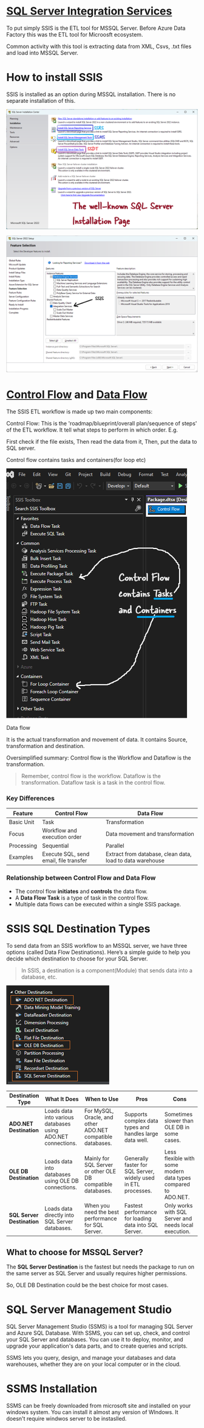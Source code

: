 # [SQL Server Integration Services](https://learn.microsoft.com/en-us/sql/integration-services/sql-server-integration-services?view=sql-server-ver16)

To put simply SSIS is the ETL tool for MSSQL Server. Before Azure Data Factory this was the ETL tool for Microosft ecosystem.

Common activity with this tool is extracting data from XML, Csvs, .txt files and load into MSSQL Server.

# How to install SSIS

SSIS is installed as an option during MSSQL installation. There is no separate installation of this. 

![](images/custom-image-2024-08-03-01-06-35.png)

![](images/custom-image-2024-08-03-01-28-00.png)


# [Control Flow](https://learn.microsoft.com/en-us/sql/integration-services/control-flow/control-flow?view=sql-server-ver16) and [Data Flow](https://learn.microsoft.com/en-us/sql/integration-services/data-flow/data-flow?view=sql-server-ver16)


The SSIS ETL workflow is made up two main components:

Control Flow: This is the 'roadmap/blueprint/overall plan/sequence of steps' of the ETL workflow. It tell what steps to perform in which order. E.g.

First check if the file exists,
Then read the data from it,
Then, put the data to SQL server.

Control flow contains tasks and containers(for loop etc)


![](images/custom-image-2024-08-03-17-05-25.png)

Data flow 

It is the actual transformation and movement of data. It contains Source, transformation and destination.

Oversimplified summary: Control flow is the Workflow and Dataflow is the transformation.

> Remember, control flow is the workflow. Dataflow is the transformation. Dataflow task is a task in the control flow.

### Key Differences
| Feature | Control Flow | Data Flow |
|---|---|---|
| Basic Unit | Task | Transformation |
| Focus | Workflow and execution order | Data movement and transformation |
| Processing | Sequential | Parallel |
| Examples | Execute SQL, send email, file transfer | Extract from database, clean data, load to data warehouse |

### Relationship between Control Flow and Data Flow
* The control flow **initiates** and **controls** the data flow.
* A **Data Flow Task** is a type of task in the control flow.
* Multiple data flows can be executed within a single SSIS package.


# SSIS SQL Destination Types

To send data from an SSIS workflow to an MSSQL server, we have three options (called Data Flow Destinations). Here’s a simple guide to help you decide which destination to choose for your SQL Server.

> In SSIS, a destination is a component(Module) that sends data into a database, etc.


![](images/custom-image-2024-08-04-11-41-16.png)

| **Destination Type**        | **What It Does**                                             | **When to Use**                                       | **Pros**                                              | **Cons**                                          |
|-----------------------------|-------------------------------------------------------------|-------------------------------------------------------|-------------------------------------------------------|--------------------------------------------------|
| **ADO.NET Destination**     | Loads data into various databases using ADO.NET connections. | For MySQL, Oracle, and other ADO.NET compatible databases. | Supports complex data types and handles large data well. | Sometimes slower than OLE DB in some cases.      |
| **OLE DB Destination**      | Loads data into databases using OLE DB connections.          | Mainly for SQL Server or other OLE DB compatible databases. | Generally faster for SQL Server, widely used in ETL processes. | Less flexible with some modern data types compared to ADO.NET. |
| **SQL Server Destination**  | Loads data directly into SQL Server databases.               | When you need the best performance for SQL Server.    | Fastest performance for loading data into SQL Server. | Only works with SQL Server and needs local execution. |

## What to choose for MSSQL Server?

The **SQL Server Destination** is the fastest but needs the package to run on the same server as SQL Server and usually requires higher permissions.

So, OLE DB Destination could be the best choice for most cases.

# SQL Server Management Studio
SQL Server Management Studio (SSMS) is a tool for managing SQL Server and Azure SQL Database. With SSMS, you can set up, check, and control your SQL Server and databases. You can use it to deploy, monitor, and upgrade your application's data parts, and to create queries and scripts.

SSMS lets you query, design, and manage your databases and data warehouses, whether they are on your local computer or in the cloud.


# SSMS Installation

SSMS can be freely downloaded from microsoft site and installed on your windows system. You can install it almost any version of WIndows. It doesn't require windwos server to be instaslled.
